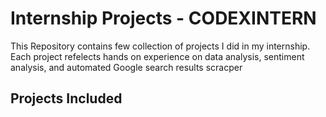 # Internship Projects - CODEXINTERN 

This Repository contains few collection of projects I did in my internship. 
Each project refelects hands on experience on data analysis, sentiment analysis, and automated Google search results scracper


## Projects Included 


